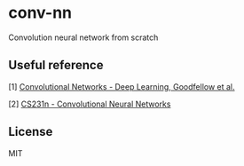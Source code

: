 # conv-nn

Convolution neural network from scratch

## Useful reference

[1] [Convolutional Networks - Deep Learning, Goodfellow et al.](https://www.deeplearningbook.org/contents/convnets.html)

[2] [CS231n - Convolutional Neural Networks](https://cs231n.github.io/convolutional-networks/)

## License

MIT
